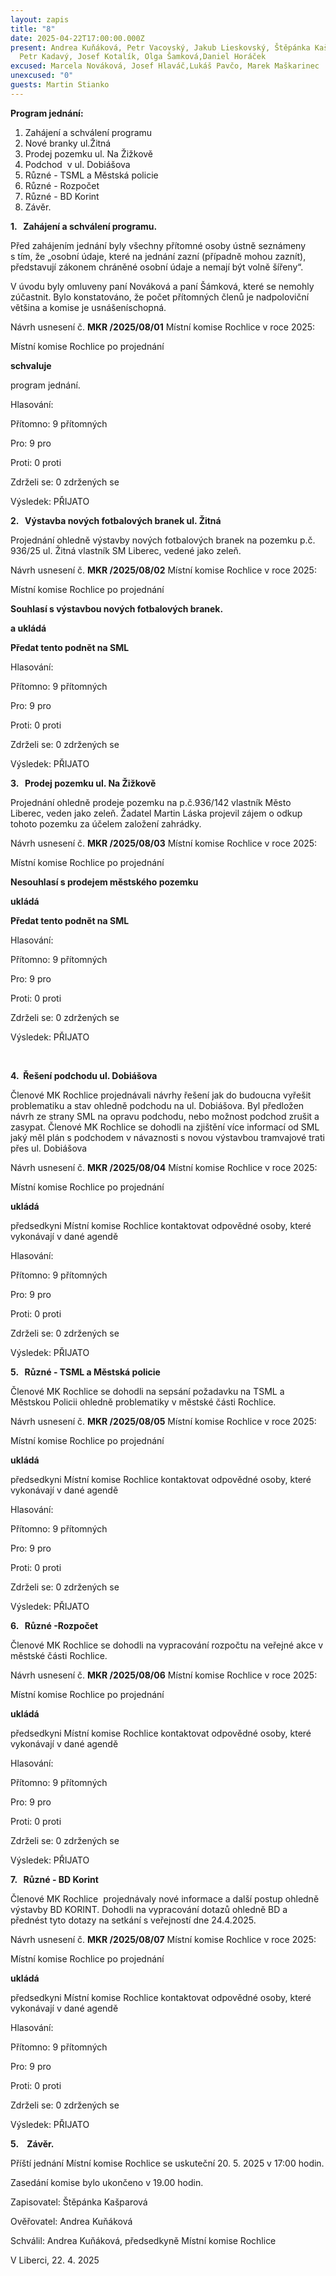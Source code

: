 ```yaml
---
layout: zapis
title: "8"
date: 2025-04-22T17:00:00.000Z
present: Andrea Kuňáková, Petr Vacovský, Jakub Lieskovský, Štěpánka Kašparová,
  Petr Kadavý, Josef Kotalík, Olga Šamková,Daniel Horáček
excused: Marcela Nováková, Josef Hlaváč,Lukáš Pavčo, Marek Maškarinec
unexcused: "0"
guests: Martin Stianko
---
```

**Program jednání:**

1. Zahájení a schválení programu
2. Nové branky ul.Žitná
3. Prodej pozemku ul. Na Žižkově
4. Podchod  v ul. Dobiášova
5. Různé - TSML a Městská policie
6. Různé - Rozpočet
7. Různé - BD Korint
8. Závěr.

**1.   Zahájení a schválení programu.**

Před zahájením jednání byly všechny přítomné osoby ústně seznámeny s tím, že „osobní údaje, které na jednání zazní (případně mohou zaznít), představují zákonem chráněné osobní údaje a nemají být volně šířeny“. 

V úvodu byly omluveny paní Nováková a paní Šámková, které se nemohly zúčastnit. Bylo konstatováno, že počet přítomných členů je nadpoloviční většina a komise je usnášeníschopná.

Návrh usnesení č. **MKR /2025/08/01** Místní komise Rochlice v roce 2025:

Místní komise Rochlice po projednání 

**schvaluje** 

program jednání.

Hlasování:

Přítomno: 9 přítomných

Pro: 9 pro

Proti: 0 proti

Zdrželi se: 0 zdržených se

Výsledek: PŘIJATO

**2.   Výstavba nových fotbalových branek ul. Žitná**

Projednání ohledně výstavby nových fotbalových branek na pozemku p.č. 936/25 ul. Žitná vlastník SM Liberec, vedené jako zeleň. 

Návrh usnesení č. **MKR /2025/08/02** Místní komise Rochlice v roce 2025:

Místní komise Rochlice po projednání

**Souhlasí s výstavbou nových fotbalových branek.**

**a ukládá** 

**Předat tento podnět na SML**

Hlasování:

Přítomno: 9 přítomných

Pro: 9 pro

Proti: 0 proti

Zdrželi se: 0 zdržených se

Výsledek: PŘIJATO

**3.   Prodej pozemku ul. Na Žižkově**

Projednání ohledně prodeje pozemku na p.č.936/142 vlastník Město Liberec, veden jako zeleň. Žadatel Martin Láska projevil zájem o odkup tohoto pozemku za účelem založení zahrádky.

Návrh usnesení č. **MKR /2025/08/03** Místní komise Rochlice v roce 2025:

Místní komise Rochlice po projednání 

**Nesouhlasí s prodejem městského pozemku**

**ukládá** 

**Předat tento podnět na SML**

Hlasování:

Přítomno: 9 přítomných

Pro: 9 pro

Proti: 0 proti

Zdrželi se: 0 zdržených se

Výsledek: PŘIJATO

          

**4.  Řešení podchodu ul. Dobiášova**

Členové MK Rochlice projednávali návrhy řešení jak do budoucna vyřešit problematiku a stav ohledně podchodu na ul. Dobiášova. Byl předložen návrh ze strany SML na opravu podchodu, nebo možnost podchod zrušit a zasypat. Členové MK Rochlice se dohodli na zjištění více informací od SML jaký měl plán s podchodem v návaznosti s novou výstavbou tramvajové trati přes ul. Dobiášova  

Návrh usnesení č. **MKR /2025/08/04** Místní komise Rochlice v roce 2025:

Místní komise Rochlice po projednání

**ukládá**

předsedkyni Místní komise Rochlice kontaktovat odpovědné osoby, které vykonávají v dané agendě

Hlasování:

Přítomno: 9 přítomných

Pro: 9 pro

Proti: 0 proti

Zdrželi se: 0 zdržených se

Výsledek: PŘIJATO

**5.   Různé - TSML a Městská policie**

Členové MK Rochlice se dohodli na sepsání požadavku na TSML a Městskou Policii ohledně problematiky v městské části Rochlice.

Návrh usnesení č. **MKR /2025/08/05** Místní komise Rochlice v roce 2025:

Místní komise Rochlice po projednání

**ukládá**

předsedkyni Místní komise Rochlice kontaktovat odpovědné osoby, které vykonávají v dané agendě

Hlasování:

Přítomno: 9 přítomných

Pro: 9 pro

Proti: 0 proti

Zdrželi se: 0 zdržených se

Výsledek: PŘIJATO

**6.   Různé -Rozpočet**

Členové MK Rochlice se dohodli na vypracování rozpočtu na veřejné akce v městské části Rochlice.

Návrh usnesení č. **MKR /2025/08/06** Místní komise Rochlice v roce 2025:

Místní komise Rochlice po projednání

**ukládá**

předsedkyni Místní komise Rochlice kontaktovat odpovědné osoby, které vykonávají v dané agendě

Hlasování:

Přítomno: 9 přítomných

Pro: 9 pro

Proti: 0 proti

Zdrželi se: 0 zdržených se

Výsledek: PŘIJATO

**7.   Různé - BD Korint**

Členové MK Rochlice  projednávaly nové informace a další postup ohledně výstavby BD KORINT. Dohodli na vypracování dotazů ohledně BD a přednést tyto dotazy na setkání s veřejností dne 24.4.2025.  

Návrh usnesení č. **MKR /2025/08/07** Místní komise Rochlice v roce 2025:

Místní komise Rochlice po projednání

**ukládá**

předsedkyni Místní komise Rochlice kontaktovat odpovědné osoby, které vykonávají v dané agendě

Hlasování:

Přítomno: 9 přítomných

Pro: 9 pro

Proti: 0 proti

Zdrželi se: 0 zdržených se

Výsledek: PŘIJATO

**5.    Závěr.**

Příští jednání Místní komise Rochlice se uskuteční 20. 5. 2025 v 17:00 hodin.

Zasedání komise bylo ukončeno v 19.00 hodin.

Zapisovatel: Štěpánka Kašparová

Ověřovatel: Andrea Kuňáková

Schválil: Andrea Kuňáková, předsedkyně Místní komise Rochlice 

V Liberci, 22. 4. 2025
